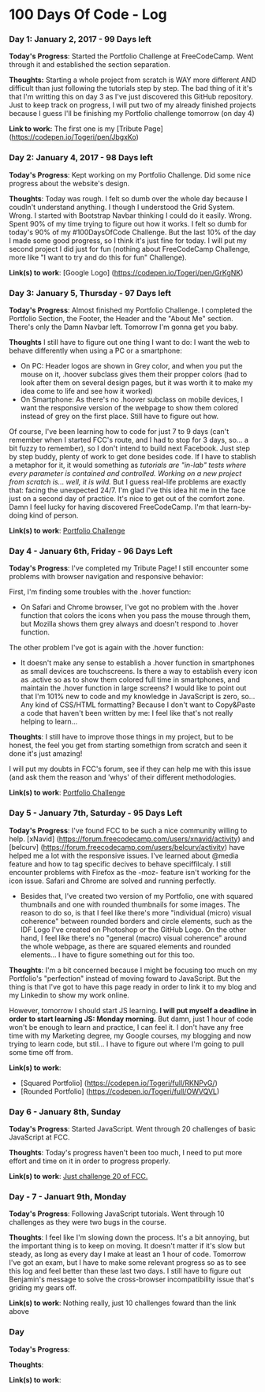 # 100 Days Of Code - Log

### Day 1: January 2, 2017 - 99 Days left


**Today's Progress**: Started the Portfolio Challenge at FreeCodeCamp. Went through it and established the section separation.

**Thoughts:** Starting a whole project from scratch is WAY more different AND difficult than just following the tutorials step by step. The bad thing of it it's that I'm writting this on day 3 as I've just discovered this GitHub repository. Just to keep track on progress, I will put two of my already finished projects because I guess I'll be finishing my Portfolio challenge tomorrow (on day 4)

**Link to work:** The first one is my [Tribute Page] (https://codepen.io/Togeri/pen/JbgxKo)

### Day 2: January 4, 2017 - 98 Days left

**Today's Progress**: Kept working on my Portfolio Challenge. Did some nice progress about the website's design.

**Thoughts**: Today was rough. I felt so dumb over the whole day because I coudln't understand anything. I though I understood the Grid System. Wrong. I started with Bootstrap Navbar thinking I could do it easily. Wrong. Spent 90% of my time trying to figure out how it works. I felt so dumb for today's 90% of my #100DaysOfCode Challenge. But the last 10% of the day I made some good progress, so I think it's just fine for today. I will put my second project I did just for fun (nothing about FreeCodeCamp Challenge, more like "I want to try and do this for fun" Challenge).

**Link(s) to work**: [Google Logo] (https://codepen.io/Togeri/pen/GrKgNK)


### Day 3: January 5, Thursday - 97 Days left

**Today's Progress**: Almost finished my Portfolio Challenge. I completed the Portfolio Section, the Footer, the Header and the "About Me" section. There's only the Damn Navbar left. Tomorrow I'm gonna get you baby.

**Thoughts** I still have to figure out one thing I want to do: I want the web to behave differently when using a PC or a smartphone: 
- On PC: Header logos are shown in Grey color, and when you put the mouse on it, .hoover subclass gives them their propper colors (had to look after them on several design pages, but it was worth it to make my idea come to life and see how it worked)
- On Smartphone: As there's no .hoover subclass on mobile devices, I want the responsive version of the webpage to show them colored instead of grey on the first place. Still have to figure out how.

Of course, I've been learning how to code for just 7 to 9 days (can't remember when I started FCC's route, and I had to stop for 3 days, so... a bit fuzzy to remember), so I don't intend to build next Facebook. Just step by step buddy, plenty of work to get done besides code. 
If I have to stablish a metaphor for it, it would something as <em>tutorials are "in-lab" tests where every parameter is contained and controlled. Working on a new project from scratch is... well, it is wild.</em> But I guess real-life problems are exactly that: facing the unexpected 24/7. I'm glad I've this idea hit me in the face just on a second day of practice. It's nice to get out of the comfort zone. Damn I feel lucky for having discovered FreeCodeCamp. I'm that learn-by-doing kind of person.

**Link(s) to work**: [Portfolio Challenge](https://codepen.io/Togeri/full/RKNPvG/)


### Day 4 - January 6th, Friday - 96 Days Left

**Today's Progress**: I've completed my Tribute Page! I still encounter some problems with browser navigation and responsive behavior: 

First, I'm finding some troubles with the .hover function:

- On Safari and Chrome browser, I've got no problem with the .hover function that colors the icons when you pass the mouse through them, but Mozilla shows them grey always and doesn't respond to .hover function.

The other problem I've got is again with the .hover function:

- It doesn't make any sense to establish a .hover function in smartphones as small devices are touchscreens. Is there a way to establish every icon as .active so as to show them colored full time in smartphones, and maintain the .hover function in large screens? 
I would like to point out that I'm 101% new to code and my knowledge in JavaScript is zero, so... Any kind of CSS/HTML formatting? Because I don't want to Copy&Paste a code that haven't been written by me: I feel like that's not really helping to learn...

**Thoughts**: I still have to improve those things in my project, but to be honest, the feel you get from starting somethign from scratch and seen it done it's just amazing! 

I will put my doubts in FCC's forum, see if they can help me with this issue (and ask them the reason and 'whys' of their different methodologies.

**Link(s) to work**: [Portfolio Challenge](https://codepen.io/Togeri/full/RKNPvG/)


### Day 5 - January 7th, Saturday - 95 Days Left

**Today's Progress**: I've found FCC to be such a nice community willing to help. [xNavid] (https://forum.freecodecamp.com/users/xnavid/activity) and [belcurv] (https://forum.freecodecamp.com/users/belcurv/activity) have helped me a lot with the responsive issues. I've learned about @media feature and how to tag specific decives to behave speciffilcaly. I still encounter problems with Firefox as the -moz- feature isn't working for the icon issue. Safari and Chrome are solved and running perfectly. 

- Besides that, I've created two version of my Portfolio, one with squared thumbnails and one with rounded thumbnails for some images.
The reason to do so, is that I feel like there's more "individual (micro) visual coherence" between rounded borders and circle elements, such as the IDF Logo I've created on Photoshop or the GitHub Logo. 
On the other hand, I feel like there's no "general (macro) visual coherence" around the whole webpage, as there are squared elements and rounded elements... I have to figure something out for this too. 

**Thoughts**: I'm a bit concerned because I might be focusing too much on my Portfolio's "perfection" instead of moving foward to JavaScript. But the thing is that I've got to have this page ready in order to link it to my blog and my Linkedin to show my work online. 

However, tomorrow I should start JS learning. **I will put myself a deadline in order to start learning JS: Monday morning.** But damn, just 1 hour of code won't be enough to learn and practice, I can feel it. I don't have any free time with my Marketing degree, my Google courses, my blogging and now trying to learn code, but stil... I have to figure out where I'm going to pull some time off from. 

**Link(s) to work**: 

- [Squared Portfolio] (https://codepen.io/Togeri/full/RKNPvG/)
- [Rounded Portfolio] (https://codepen.io/Togeri/full/OWVQVL)


### Day 6 - January 8th, Sunday

**Today's Progress**: Started JavaScript. Went through 20 challenges of basic JavaScript at FCC.

**Thoughts**: Today's progress haven't been too much, I need to put more effort and time on it in order to progress properly.

**Link(s) to work**: [Just challenge 20 of FCC.](https://www.freecodecamp.com/challenges/convert-celsius-to-fahrenheit)


### Day - 7 - Januart 9th, Monday

**Today's Progress**: Following JavaScript tutorials. Went through 10 challenges as they were two bugs in the course. 

**Thoughts**: I feel like I'm slowing down the process. It's a bit annoying, but the important thing is to keep on moving. It doesn't matter if it's slow but steady, as long as every day I make at least an 1 hour of code. Tomorrow I've got an exam, but I have to make some relevant progress so as to see this log and feel better than these last two days. I still have to figure out Benjamin's message to solve the cross-browser incompatibility issue that's griding my gears off. 

**Link(s) to work**: Nothing really, just 10 challenges foward than the link above


### Day 

**Today's Progress**:

**Thoughts**:

**Link(s) to work**:



